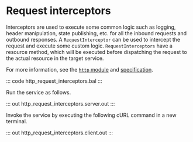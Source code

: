 # Request interceptors

Interceptors are used to execute some common logic such as logging, header manipulation, state publishing, etc. for all the inbound requests and outbound responses. A  `RequestInterceptor` can be used to intercept the request and execute some custom logic. `RequestInterceptors` have a resource method, which will be executed before dispatching the request to the actual resource in the target service.

For more information, see the [`http` module](https://docs.central.ballerina.io/ballerina/http/latest/) 
and [specification](https://ballerina.io/spec/http/#811-request-interceptor).

::: code http_request_interceptors.bal :::

Run the service as follows.

::: out http_request_interceptors.server.out :::

Invoke the service by executing the following cURL command in a new terminal.

::: out http_request_interceptors.client.out :::
